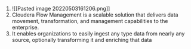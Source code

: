 1. ![[Pasted image 20220503161206.png]] 
2. Cloudera Flow Management is a scalable solution that delivers data movement, transformation, and management capabilities to the enterprise.
3.  It enables organizations to easily ingest any type data from nearly any source, optionally transforming it and enriching that data